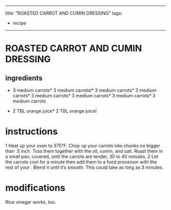 

	
---
title: "ROASTED CARROT AND CUMIN DRESSING"
tags:
  - recipe
---
# ROASTED CARROT AND CUMIN DRESSING
## ingredients
* 3 medium carrots* 3 medium carrotsl* 3 medium carrots* 3 medium carrots* 3 medium carrots* 3 medium carrots* 3 medium carrots* 3 medium carrots

* 2 TBL orange juice* 2 TBL orange juicel


# instructions
1 Heat up your oven to 375°F. Chop up your carrots into chunks no bigger than .5 inch.
Toss them together with the oil, cumin, and salt. Roast them in a small pan, covered, until the
carrots are tender, 30 to 40 minutes.
2 Let the carrots cool for a minute then add them to a food processor with the rest of your
  . Blend it until it’s smooth. This could take as long as 3 minutes.

# modifications

Rice vinegar works, too.
	

